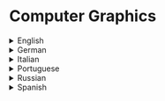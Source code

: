 # Computer Graphics

<details>
  <summary>English</summary>
  
  ### Materials
- [Wikipedia](https://en.wikipedia.org/wiki/Computer_graphics_(computer_science))
- [Tutorialspoint](https://www.tutorialspoint.com/computer_graphics/)
- [Cornell University](http://www.graphics.cornell.edu/online/tutorial/)
- [Geeks for Geeks](https://www.geeksforgeeks.org/computer-graphics-2/)
- [Explain That Stuff](https://www.explainthatstuff.com/computer-graphics.html)
- [Stanford Computer Graphics](https://graphics.stanford.edu/)
- [Graphics Programming Projects](http://graphicscodex.com/projects/projects/index.html)
- [MIT 6.837](https://ocw.mit.edu/courses/electrical-engineering-and-computer-science/6-837-computer-graphics-fall-2012/)
- [Columbia Computer Graphics Group](http://www.cs.columbia.edu/cg/pubs.php)
- [Gabriel Gambetta](http://www.gabrielgambetta.com/computer-graphics-from-scratch/table-of-contents.html)
- [KU Leuven](http://graphics.cs.kuleuven.be/publications.html)
- [UWaterloo](http://www.cgl.uwaterloo.ca/courses.html)
- [CS 4810](https://www.cs.virginia.edu/luther/4810/F2018/schedule.html#cal-full)
- [University of Freiburg](https://cg.informatik.uni-freiburg.de/publications.htm)
- [ETH Zürich](https://graphics.ethz.ch/publications/papers/papers.php)
- [NPTEL](https://nptel.ac.in/courses/106106090/)
- [CSC 418](https://github.com/alecjacobson/computer-graphics-csc418)
- [CS4620-4621](https://www.cs.cornell.edu/courses/cs4620/2014fa/index.shtml)
- [Computer Graphics and Geometry Lab](https://lgg.epfl.ch/publications.php)
- [CG TU Wien](https://www.cg.tuwien.ac.at/)
- [CS 307](https://cs.wellesley.edu/~cs307/)
- [Max Planck Institut](https://www.mpi-inf.mpg.de/departments/computer-graphics/publications/)
- [CS384G](https://www.cs.utexas.edu/users/fussell/courses/cs384g/schedule.shtml)
- [CSCI 441](http://cs-courses.mines.edu/csci441/resources.html)
- [CS 4300/5310](https://course.ccs.neu.edu/cs5310sp13/readings.html)
- [CG Resources](http://kesen.realtimerendering.com/)
- [CS447/547](https://web.cecs.pdx.edu/~fliu/courses/cs447/)
- [Carnegie Mellon Graphics](http://graphics.cs.cmu.edu/)
- [2IV60 Computer graphics](https://www.win.tue.nl/~vanwijk/2IV60/)
- [Graphics, Geometry & Multimedia](https://www.graphics.rwth-aachen.de/course/155/)
- [Saarland University](https://graphics.cg.uni-saarland.de/publications/)
- [Intechopen](https://www.intechopen.com/books/computer-graphics)
- [Lund University](http://cs.lth.se/edaf80/lectures/)
- [COMP 175](http://www.cs.tufts.edu/comp/175/)
- [Charles University](https://cgg.mff.cuni.cz/publikace.en.php)
- [Computer Graphics and Visualization](https://graphics.tudelft.nl/publications/)
- [UC Berkeley](http://graphics.berkeley.edu/papers/index.html)
- [Introduction to Computer Graphics](https://math.hws.edu/graphicsbook/)
- [University of Southern California](https://graphics.usc.edu/cgit/publications.html)
- [Computer Graphics from Scratch](https://www.scratchapixel.com/)
- [TU Braunschweig](https://graphics.tu-bs.de/publications)
- [Journal of Computer Graphics Techniques](http://jcgt.org/)
- [Reddit Community](https://www.reddit.com/r/computergraphics/)
- [Introduction to Computer Graphics](https://math.hws.edu/eck/cs424/downloads/graphicsbook-linked.pdf)
- [A Short Intro to Computer Graphics](https://people.csail.mit.edu/fredo/Depiction/1_Introduction/reviewGraphics.pdf)
- [Fundamentals of Computer Graphics](http://personal.ee.surrey.ac.uk/Personal/J.Collomosse/pubs/cm20219.pdf)
- [History of Computer Graphics](https://graphics.stanford.edu/courses/cs248-02/History-of-graphics/History-of-graphics.pdf)
- [Intro Graphics](https://www.inf.ed.ac.uk/teaching/courses/cg/Web/intro_graphics.pdf)
- [Computer Graphics](https://www.cs.umd.edu/~mount/427/Lects/427lects.pdf)
- [Computer Graphics Textbook](https://library.aceondo.net/ebooks/Computer_Science/computer_graphics_textbook.pdf)
- [Fabio Pellacini](http://pellacini.di.uniroma1.it/teaching/graphics11/lectures.html)
- [Computer Graphics & Image Processing](https://www.cl.cam.ac.uk/teaching/1998/CGraphIP/cgip.pdf)
- [Computer Graphics & Animation](http://www.multitech.ac.ug/uploads/graphics.pdf)
- [CS 217 Princeton](https://www.cs.princeton.edu/courses/archive/spr02/cs217/lectures/)
- [Geometry for Computer Graphics](http://www.math.uni.lodz.pl/~maczar/ggk/Vince%20-%20Geometry%20for%20Computer%20Graphics.pdf)
- [A Model of Visual Masking](http://web.cse.ohio-state.edu/~parent.1/classes/782/Papers/Ferwerda97Alt.pdf)
- [Using Color Effectively in CG](https://www.engr.colostate.edu/ECE666/Handouts/WritingPapers/UsingColorEffectively.pdf)
- [CSCI 420](https://www-bcf.usc.edu/~jbarbic/cs420-s18/)
- [Advanced Concepts in CG](http://www.cse.iitm.ac.in/~vplab/courses/CG/PDF/MISC_TOPICS.pdf)
- [Illumination Models and Shading](https://www.cs.tau.ac.il/~dcor/Graphics/pdf.slides/shading13.pdf)
- [Graphics Architecture](https://www2.cs.duke.edu/courses/cps124/fall01/notes/15_hardware/notes.pdf)
- [Geometric Tools for CG](http://lib.ysu.am/open_books/312121.pdf)
- [Computer Graphics Presentation](https://www.csie.ntu.edu.tw/~cyy/courses/csit/10spring/graphics.pdf)
- [CG - An Object Oriented Approach](https://doras.dcu.ie/19191/1/Paul_O%27Connell_20130621093457.pdf)
- [Intro to Visualization and CG](https://www.kth.se/social/files/55ef2619f27654701b4c8e87/01_Introduction.pdf)
- [Overview of 3D Computer Graphics](https://people.cs.clemson.edu/~dhouse/courses/405/notes/3d-survey.pdf)
- [CS559: Computer Graphics](http://pages.cs.wisc.edu/~lizhang/courses/cs559-2010s/syllabus/02-15-morphing/morphing.pdf)
- [3D Graphics: Crash Course](https://www.youtube.com/watch?v=TEAtmCYYKZA)
- [A Brief History of Graphics](https://www.youtube.com/watch?v=QyjyWUrHsFc)
- [Introduction to CG](https://www.youtube.com/watch?v=01YSK5gIEYQ&amp;list=PL_w_qWAQZtAZhtzPI5pkAtcUVgmzdAP8g)
- [The True Power of the Matrix](https://www.youtube.com/watch?v=vQ60rFwh2ig)
- [MIT 6.837](https://www.youtube.com/watch?v=E1-_15Vfddk&amp;list=PLkHIj5SCfn3_PCotoqTetMpJc_jkpkgLt)
- [CG Course](https://www.youtube.com/watch?v=m5YbqpL7BIY&amp;list=PLLOxZwkBK52DkMLAYhRLA_VtePq5wW_N4)
- [Awesome Graphics](https://github.com/ericjang/awesome-graphics)
- [Discover Three.js](https://discoverthreejs.com/book/contents/)
- [Three.js Introduction](https://threejs.org/docs/#manual/en/introduction/Creating-a-scene)
- [Beginning with 3D WebGL](https://codepen.io/rachsmith/post/beginning-with-3d-webgl-pt-1-the-scene)
</details>

<details>
  <summary>German</summary>
  
  ### Materials
- [LMU](https://www.medien.ifi.lmu.de/lehre/ss13/cg1/)
- [Computergrafik](https://www.cs.umd.edu/~zwicker/courses/computergraphics/03_Projection.pdf)
- [Perspectives in CG](https://www.st.cs.uni-saarland.de/edu/perspektiven/seidel.pdf)
- [Computergrafik, Universität Osnabrück](http://www-lehre.inf.uos.de/~cg/2010/PDF/skript.pdf)
- [Computergrafik und Farbmetrik](http://farbe.li.tu-berlin.de/BUA4BF.PDF)
</details>

<details>
  <summary>Italian</summary>
  
  ### Materials
- [Computer Grafica](https://www.accademiadicatania.com/admin/upload/file/3p8i_APPUNTI_COMPUTER_ART.pdf)
- [Matematica e Computer Grafica](http://www.matematica.it/impedovo/articoli/Matematica%20e%20computer%20grafica.pdf)
- [Presentazione](http://www.uccellacci.it/download_corso_grafica_2007/presentazione_def_compressa.pdf)
- [Introduzione alla CG](http://www.biplab.unisa.it/portal/attachments/article/102/01-Introduzione_I.pdf)
- [Manuale di Grafica Digitale](https://www.uniroma1.it/sites/default/files/allegati/Manualegraficadigitale_150515.pdf)
- [Fondamenti di Grafica Tridimensionale](http://vcg.isti.cnr.it/~cignoni/FGT1112/)
</details>

<details>
  <summary>Portuguese</summary>
  
  ### Materials
- [Prof Fernando de Siqueira](https://sites.google.com/site/profferdesiqueiracompgrafica/)
- [Prof Márcio Pinho](http://www.inf.pucrs.br/pinho/CG/Aulas/Intro/intro.htm)
- [História da Computação Gráfica](https://edisciplinas.usp.br/pluginfile.php/3332345/mod_resource/content/1/Aula05-Hist%C3%B3ria%20da%20Computa%C3%A7%C3%A3o%20Gr%C3%A1fica.pdf)
- [Apostila do curso de CG](http://www2.dc.ufscar.br/~saito/download/comp-grafica/apostila.pdf)
- [Universidade Federal de Alagoas](http://www.im.ufal.br/professor/thales/icg/Aula1.pdf)
- [Universidade Federal Fluminense](http://www2.ic.uff.br/~anselmo/cursos/CGI/slidesGrad/CG_aula1(introducao).pdf)
- [Introdução à Computação Gráfica](https://www.inf.pucrs.br/manssour/Publicacoes/TutorialSib2006.pdf)
- [Histórico e Aplicações da Computação Gráfica](http://www.inf.ufsc.br/~aldo.vw/grafica/apostilas/apostilaport.pdf)
- [Cores em CG](http://www.univasf.edu.br/~jorge.cavalcanti/comput_graf06_Cores.pdf)
- [Apresentação Luiz Velho](https://www.visgraf.impa.br/Data/RefBib/PS_PDF/t9/cg-ensino.pdf)
- [Computação Gráfica UNIVESP](https://www.youtube.com/watch?v=x7yTi91Sz_Q&amp;list=PLxI8Can9yAHeyMkv9I9msYWrC1YPBJW0p)
</details>

<details>
  <summary>Russian</summary>
  
  ### Materials
- [Wikibook](https://ru.wikibooks.org/wiki/%D0%9F%D0%BE%D0%BB%D0%BA%D0%B0:%D0%9A%D0%BE%D0%BC%D0%BF%D1%8C%D1%8E%D1%82%D0%B5%D1%80%D0%BD%D0%B0%D1%8F_%D0%B3%D1%80%D0%B0%D1%84%D0%B8%D0%BA%D0%B0)
- [Grafika](http://grafika.me/)
- [CG Study Book](http://portal.tpu.ru:7777/SHARED/j/JBOLOTOVA/academic/ComputerGraphics/CGStudyBook.pdf)
- [Porev](http://philipok4.narod.ru/Tuser7/Porev.pdf)
- [Postnov](http://ng-kg.kpi.ua/files/postnov_compgr.pdf)
- [CG3](http://cph.phys.spbu.ru/documents/First/CG3.pdf)
</details>

<details>
  <summary>Spanish</summary>
  
  ### Materials
- [Introducción a la Computación Gráfica](https://www.fing.edu.uy/inco/cursos/compgraf/)
- [Introducción a la Computación Gráfica](https://www.fing.edu.uy/inco/cursos/compgraf/Clases/2012/04-Hardware%20Grafico.pdf)
- [Estado del Arte: CG](http://jeuazarru.com/wp-content/uploads/2014/10/computer_graphics.pdf)
</details>